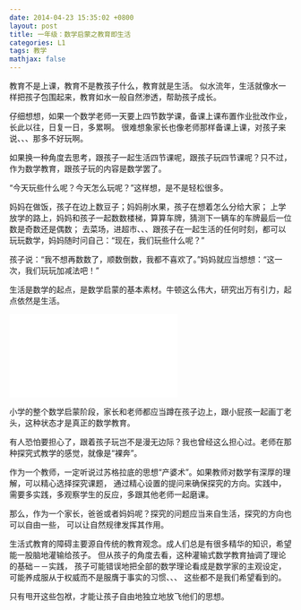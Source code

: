 ```yaml
---
date: 2014-04-23 15:35:02 +0800
layout: post
title: 一年级：数学启蒙之教育即生活
categories: L1
tags: 教学
mathjax: false
---
```


教育不是上课，教育不是教孩子什么，教育就是生活。
似水流年，生活就像水一样把孩子包围起来，教育如水一般自然渗透，帮助孩子成长。

仔细想想，如果一个数学老师一天要上四节数学课，备课上课布置作业批改作业，长此以往，日复一日，多累啊。
很难想象家长也像老师那样备课上课，对孩子来说、、、那多不好玩啊。

如果换一种角度去思考，跟孩子一起生活四节课呢，跟孩子玩四节课呢？只不过，作为数学教育，跟孩子玩的内容是数学罢了。

“今天玩些什么呢？今天怎么玩呢？”这样想，是不是轻松很多。

妈妈在做饭，孩子在边上数豆子；妈妈削水果，孩子在想着怎么分给大家；
上学放学的路上，妈妈和孩子一起数数楼梯，算算车牌，猜测下一辆车的车牌最后一位数是奇数还是偶数；
去菜场，进超市、、、跟孩子在一起生活的任何时刻，都可以玩玩数学，妈妈随时问自己：“现在，我们玩些什么呢？”

孩子说：“我不想再数数了，顺数倒数，我都不喜欢了。”妈妈就应当想想：“这一次，我们玩玩加减法吧！”

生活是数学的起点，是数学启蒙的基本素材。牛顿这么伟大，研究出万有引力，起点依然是生活。

![](/album/2014-04-23-L1-edulive.md)

小学的整个数学启蒙阶段，家长和老师都应当蹲在孩子边上，跟小屁孩一起画丁老头，这种状态才是真正的数学教育。

有人恐怕要担心了，跟着孩子玩岂不是漫无边际？我也曾经这么担心过。老师在那种探究式教学的感觉，就像是“裸奔”。

作为一个教师，一定听说过苏格拉底的思想“产婆术”。如果教师对数学有深厚的理解，可以精心选择探究课题，
通过精心设置的提问来确保探究的方向。实践中，需要多实践，多观察学生的反应，多跟其他老师一起磨课。

那么，作为一个家长，爸爸或者妈妈呢？探究的问题应当来自生活，探究的方向也可以自由一些，
可以让自然规律发挥其作用。

生活式教育的障碍主要源自传统的教育观念。成人们总是有很多精华的知识，希望能一股脑地灌输给孩子。
但从孩子的角度去看，这种灌输式数学教育抽调了理论的基础－－实践，
孩子可能错误地把全部的数学理论看成是数学家的主观设定，可能养成服从于权威而不是服膺于事实的习惯、、、
这些都不是我们希望看到的。

只有甩开这些包袱，才能让孩子自由地独立地放飞他们的思想。
